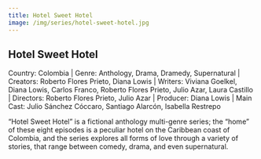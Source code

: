 ```yaml
---
title: Hotel Sweet Hotel
image: /img/series/hotel-sweet-hotel.jpg
---
```


## Hotel Sweet Hotel
Country: Colombia | Genre: Anthology, Drama, Dramedy, Supernatural | Creators: Roberto Flores Prieto, Diana Lowis | Writers: Viviana Goelkel, Diana Lowis, Carlos Franco, Roberto Flores Prieto, Julio Azar, Laura Castillo | Directors: Roberto Flores Prieto, Julio Azar | Producer: Diana Lowis | Main Cast: Julio Sánchez Cóccaro, Santiago Alarcón, Isabella Restrepo

“Hotel Sweet Hotel” is a fictional anthology multi-genre series; the “home” of these eight episodes is a peculiar hotel on the Caribbean coast of Colombia, and the series explores all forms of love through a variety of stories, that range between comedy, drama, and even supernatural.


